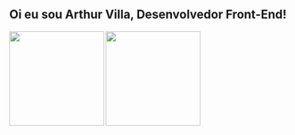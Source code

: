 ## Oi eu sou Arthur Villa, Desenvolvedor Front-End!
<img align="left" height="170px" src="https://github-readme-stats-beta-nine-44.vercel.app/api?username=ArthurLVVilla&show_icons=true&theme=dracula&show=reviews,discussions_started,discussions_answered" />

<img align="left" height="170px" src="https://github-readme-stats-beta-nine-44.vercel.app/api/top-langs/?username=ArthurLVVilla&layout=compact&theme=dracula&langs_count=8" />
